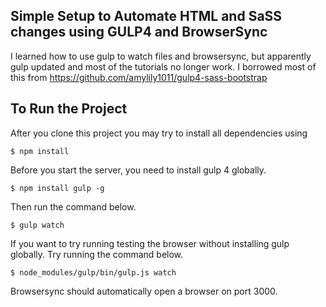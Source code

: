 
## Simple Setup to Automate HTML and SaSS changes using GULP4 and BrowserSync

I learned how to use gulp to watch files and browsersync, but apparently gulp
updated and most of the tutorials no longer work.  I borrowed most of this 
from https://github.com/amylily1011/gulp4-sass-bootstrap

## To Run the Project
After you clone this project you may try to install all dependencies using 

```
$ npm install
```

Before you start the server, you need to install gulp 4 globally.

```
$ npm install gulp -g
```

Then run the command below.

```
$ gulp watch
```

If you want to try running testing the browser without installing gulp globally. 
Try running the command below.

```
$ node_modules/gulp/bin/gulp.js watch
```

Browsersync should automatically open a browser on port 3000.

